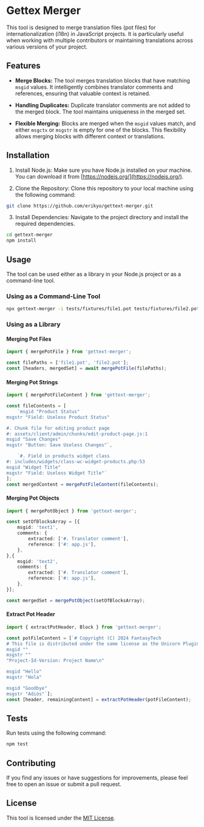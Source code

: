# Gettex Merger

This tool is designed to merge translation files (pot files) for internationalization (i18n) in JavaScript projects. It is particularly useful when working with multiple contributors or maintaining translations across various versions of your project.

## Features

- **Merge Blocks:** The tool merges translation blocks that have matching `msgid` values. It intelligently combines translator comments and references, ensuring that valuable context is retained.

- **Handling Duplicates:** Duplicate translator comments are not added to the merged block. The tool maintains uniqueness in the merged set.

- **Flexible Merging:** Blocks are merged when the `msgid` values match, and either `msgctx` or `msgstr` is empty for one of the blocks. This flexibility allows merging blocks with different context or translations.

## Installation

1. Install Node.js: Make sure you have Node.js installed on your machine. You can download it from [https://nodejs.org/](https://nodejs.org/).

2. Clone the Repository: Clone this repository to your local machine using the following command:

```bash
git clone https://github.com/erikyo/gettext-merger.git
```

3. Install Dependencies: Navigate to the project directory and install the required dependencies.

```bash
cd gettext-merger
npm install
```

## Usage

The tool can be used either as a library in your Node.js project or as a command-line tool.


### Using as a Command-Line Tool

```bash
npx gettext-merger -i tests/fixtures/file1.pot tests/fixtures/file2.pot -o tests/fixtures/potfile.pot
```

### Using as a Library


#### Merging Pot Files

```typescript
import { mergePotFile } from 'gettext-merger';

const filePaths = ['file1.pot', 'file2.pot'];
const [headers, mergedSet] = await mergePotFile(filePaths);
```

#### Merging Pot Strings

```typescript
import { mergePotFileContent } from 'gettext-merger';

const fileContents = [
	`msgid "Product Status"
msgstr "Field: Useless Product Status"

#. Chunk file for editing product page
#: assets/client/admin/chunks/edit-product-page.js:1
msgid "Save Changes"
msgstr "Button: Save Useless Changes"`,

	`#. Field in products widget class
#: includes/widgets/class-wc-widget-products.php:53
msgid "Widget Title"
msgstr "Field: Useless Widget Title"`
];
const mergedContent = mergePotFileContent(fileContents);
```

#### Merging Pot Objects

```typescript
import { mergePotObject } from 'gettext-merger';

const setOfBlocksArray = [{
	msgid: 'text1',
	comments: {
		extracted: ['#. Translator comment'],
		reference: ['#: app.js'],
	},
},{
	msgid: 'text2',
	comments: {
		extracted: ['#. Translator comment'],
		reference: ['#: app.js'],
	},
}];

const mergedSet = mergePotObject(setOfBlocksArray);
```

#### Extract Pot Header

```typescript
import { extractPotHeader, Block } from 'gettext-merger';

const potFileContent = [`# Copyright (C) 2024 FantasyTech
# This file is distributed under the same license as the Unicorn Plugin.
msgid ""
msgstr ""
"Project-Id-Version: Project Name\n"

msgid "Hello"
msgstr "Hola"

msgid "Goodbye"
msgstr "Adiós"`];
const [header, remainingContent] = extractPotHeader(potFileContent);
```


## Tests

Run tests using the following command:

```bash
npm test
```

## Contributing

If you find any issues or have suggestions for improvements, please feel free to open an issue or submit a pull request.

## License

This tool is licensed under the [MIT License](LICENSE).
